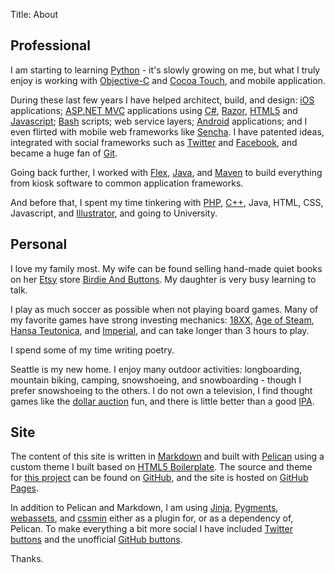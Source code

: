 Title: About

## Professional

I am starting to learning [Python][] - it's slowly growing on me, but what I
truly enjoy is working with [Objective-C][] and [Cocoa Touch][], and mobile
application.

During these last few years I have helped architect, build, and design: [iOS][]
applications; [ASP.NET MVC][] applications using [C#][], [Razor][], [HTML5][]
and [Javascript][]; [Bash][] scripts; web service layers; [Android][]
applications; and I even flirted with mobile web frameworks like [Sencha][].
I have patented ideas, integrated with social frameworks such as [Twitter][] and
[Facebook][], and became a huge fan of [Git][].

Going back further, I worked with [Flex][], [Java][], and [Maven][] to build
everything from kiosk software to common application frameworks.

And before that, I spent my time tinkering with [PHP][], [C++][], Java, HTML,
CSS, Javascript, and [Illustrator][], and going to University.

## Personal

<!-- ![Profile Picture][] -->

I love my family most. My wife can be found selling hand-made quiet books on her
[Etsy][] store [Birdie And Buttons][]. My daughter is very busy learning to
talk.

I play as much soccer as possible when not playing board games. Many of my
favorite games have strong investing mechanics: [18XX][], [Age of Steam][],
[Hansa Teutonica][], and [Imperial][], and can take longer than 3 hours to play.

I spend some of my time writing poetry.

Seattle is my new home. I enjoy many outdoor activities: longboarding, mountain
biking, camping, snowshoeing, and snowboarding - though I prefer snowshoeing to
the others. I do not own a television, I find thought games like the
[dollar auction][] fun, and there is little better than a good [IPA][].

## Site

The content of this site is written in [Markdown][] and built with [Pelican][]
using a custom theme I built based on [HTML5 Boilerplate][]. The source and
theme for [this project][] can be found on [GitHub][], and the site is hosted
on [GitHub Pages][].

In addition to Pelican and Markdown, I am using [Jinja][], [Pygments][],
[webassets][], and [cssmin][] either as a plugin for, or as a dependency of,
Pelican. To make everything a bit more social I have included
[Twitter buttons][] and the unofficial [GitHub buttons][].

Thanks.

[profile picture]: /theme/images/profile-picture.png "Profile Picture"

[android]: http://developer.android.com "Android"
[asp.net mvc]: http://www.asp.net/mvc "ASP.NET MVC"
[bash]: http://www.gnu.org/software/bash/manual/bashref.html "Bash"
[cocoa touch]: http://developer.apple.com/technologies/ios/cocoa-touch.html "Cocoa Touch"
[c#]: http://msdn.microsoft.com/en-us/vstudio/hh341490.aspx "C#"
[c++]: http://www.cplusplus.com "C++"
[facebook]: http://developers.facebook.com "Facebook"
[flex]: http://www.adobe.com/products/flex.html "Flex"
[git]: http://git-scm.com "Git"
[html5]: http://www.w3schools.com/html5/ "HTML5"
[illustrator]: http://www.adobe.com/products/illustrator.html "Illustrator"
[iOS]: http://developer.apple.com/technologies/ios/ "iOS"
[java]: http://www.oracle.com/technetwork/java/index.html "Java"
[javascript]: http://www.w3schools.com/js/ "Javascript"
[maven]: http://maven.apache.org "Maven"
[objective-c]: http://developer.apple.com/library/mac/#documentation/Cocoa/Conceptual/ProgrammingWithObjectiveC/Introduction/Introduction.html "Objective-C"
[php]: http://php.net "PHP"
[python]: http://www.python.org "Python"
[razor]: http://www.asp.net/web-pages/tutorials/basics/2-introduction-to-asp-net-web-programming-using-the-razor-syntax "Razor"
[sencha]: http://www.sencha.com "Sencha"
[twitter]: http://dev.twitter.com/ "Twitter"

[18xx]: http://boardgamegeek.com/wiki/page/18xx "18XX"
[age of steam]: http://boardgamegeek.com/boardgame/4098/age-of-steam "Age of Steam"
[birdie and buttons]: http://www.etsy.com/shop/BirdieAndButtons "Birdie And Buttons"
[dollar auction]: http://en.wikipedia.org/wiki/Dollar_auction "Dollar Auction"
[etsy]: http://www.etsy.com "Etsy"
[hansa teutonica]: http://boardgamegeek.com/boardgame/43015/hansa-teutonica "Hansa Teutonica"
[imperial]: http://boardgamegeek.com/boardgame/24181/imperial "Imperial"
[ipa]: http://en.wikipedia.org/wiki/India_Pale_Ale "IPA"

[cssmin]: http://github.com/zacharyvoase/cssmin "cssmin"
[github]: http://github.com "GitHub"
[github buttons]: http://ghbtns.com "GitHub Buttons"
[github pages]: http://pages.github.com "GitHub Pages"
[html5 boilerplate]: http://html5boilerplate.com "HTML5 Boilerplate"
[jinja]: http://jinja.pocoo.org "Jinja"
[markdown]: http://daringfireball.net/projects/markdown/ "Markdown"
[pelican]: http://blog.getpelican.com "Pelican"
[pygments]: http://pygments.org "Pygments"
[this project]: http://github.com/michaelreneer/michaelreneer.github.com "This Project"
[twitter buttons]: http://twitter.com/about/resources/buttons "Twitter Buttons"
[webassets]: http://github.com/miracle2k/webassets "webassets"
